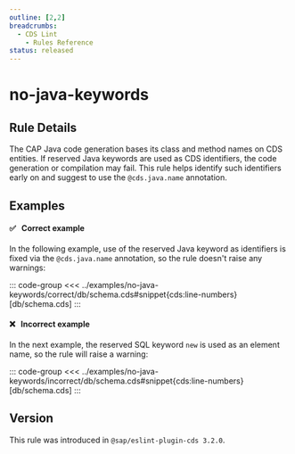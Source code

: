 ```yaml
---
outline: [2,2]
breadcrumbs:
  - CDS Lint
    - Rules Reference
status: released
---
```


<script setup>
  import PlaygroundBadge from '../components/PlaygroundBadge.vue'
</script>

# no-java-keywords

## Rule Details

The CAP Java code generation bases its class and method names on CDS entities.
If reserved Java keywords are used as CDS identifiers, the code generation or compilation may fail.
This rule helps identify such identifiers early on and suggest to use the `@cds.java.name` annotation.

## Examples

#### ✅ &nbsp; Correct example

In the following example, use of the reserved Java keyword as identifiers is fixed via the `@cds.java.name` annotation, so the rule doesn't raise any warnings:

::: code-group
<<< ../examples/no-java-keywords/correct/db/schema.cds#snippet{cds:line-numbers} [db/schema.cds]
:::
<PlaygroundBadge
  name="no-java-keywords"
  kind="correct"
  :rules="{'@sap/cds/no-java-keywords': ['warn', 'show']}"
  :files="['db/schema.cds']"
  :packages="{'cds': { 'requires': {'db': { 'kind': 'sql' } }} }"
/>

#### ❌ &nbsp; Incorrect example

In the next example, the reserved SQL keyword `new` is used as an element name, so the rule will raise a warning:

::: code-group
<<< ../examples/no-java-keywords/incorrect/db/schema.cds#snippet{cds:line-numbers} [db/schema.cds]
:::
<PlaygroundBadge
  name="no-java-keywords"
  kind="incorrect"
  :rules="{'@sap/cds/no-java-keywords': ['warn', 'show']}"
  :files="['db/schema.cds']"
  :packages="{'devDependencies': { '@cap-js/sqlite': '^1' } }"
/>

## Version
This rule was introduced in `@sap/eslint-plugin-cds 3.2.0`.
